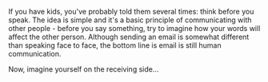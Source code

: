 

If you have kids, you've probably told them several times: think before
you speak. The idea is simple and it's a basic principle of
communicating with other people - before you say something, try to
imagine how your words will affect the other person. Although sending an
email is somewhat different than speaking face to face, the bottom line
is email is still human communication.

Now, imagine yourself on the receiving side...